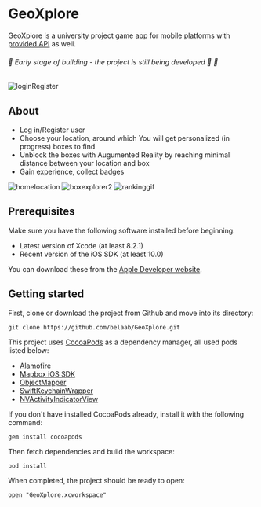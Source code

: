 # GeoXplore
GeoXplore is a university project game app for mobile platforms with [provided API](https://github.com/djwojtas/geoxplore-api) as well.

 ###### :snail: Early stage of building - the project is still being developed :rocket: :wrench:
![loginRegister](https://user-images.githubusercontent.com/17625089/40444526-e4e18128-5ec9-11e8-9c2e-a642f24463ea.gif)

## About
- Log in/Register user
- Choose your location, around which You will get personalized (in progress) boxes to find
- Unblock the boxes with Augumented Reality by reaching minimal distance between your location and box
- Gain experience, collect badges

![homelocation](https://user-images.githubusercontent.com/17625089/40945962-564bbce4-685b-11e8-8efc-22d5dc71777b.gif)
![boxexplorer2](https://user-images.githubusercontent.com/17625089/40445130-8abd4496-5ecb-11e8-9317-ad47c6ee4822.gif)
![rankinggif](https://user-images.githubusercontent.com/17625089/40443507-d52e52c2-5ec6-11e8-9bb8-1336d003fac0.gif) 



## Prerequisites

Make sure you have the following software installed before beginning:

- Latest version of Xcode (at least 8.2.1)
- Recent version of the iOS SDK (at least 10.0)

You can download these from the [Apple Developer website](https://developer.apple.com/downloads/).

## Getting started

First, clone or download the project from Github and move into its directory:

```
git clone https://github.com/belaab/GeoXplore.git

```

This project uses [CocoaPods](https://cocoapods.org/) as a dependency manager, all used pods listed below:
  - [Alamofire](https://github.com/Alamofire/Alamofire)
  - [Mapbox iOS SDK](https://www.mapbox.com/ios-sdk/)
  - [ObjectMapper](https://github.com/Hearst-DD/ObjectMapper)
  - [SwiftKeychainWrapper](https://github.com/jrendel/SwiftKeychainWrapper)
  - [NVActivityIndicatorView](https://github.com/ninjaprox/NVActivityIndicatorView)

If you don't have installed CocoaPods already, install it with the following command:

```
gem install cocoapods
```

Then fetch dependencies and build the workspace:

```
pod install
```

When completed, the project should be ready to open:

```
open "GeoXplore.xcworkspace"
```

